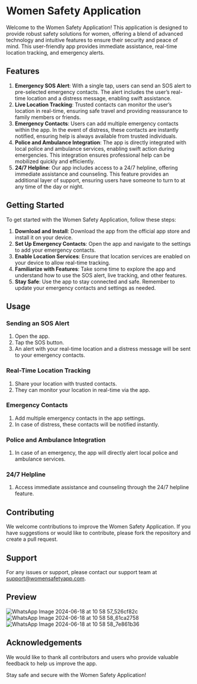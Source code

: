 # Women Safety Application

Welcome to the Women Safety Application! This application is designed to provide robust safety solutions for women, offering a blend of advanced technology and intuitive features to ensure their security and peace of mind. This user-friendly app provides immediate assistance, real-time location tracking, and emergency alerts.

## Features

1. **Emergency SOS Alert**: With a single tap, users can send an SOS alert to pre-selected emergency contacts. The alert includes the user’s real-time location and a distress message, enabling swift assistance.
2. **Live Location Tracking**: Trusted contacts can monitor the user’s location in real-time, ensuring safe travel and providing reassurance to family members or friends.
3. **Emergency Contacts**: Users can add multiple emergency contacts within the app. In the event of distress, these contacts are instantly notified, ensuring help is always available from trusted individuals.
4. **Police and Ambulance Integration**: The app is directly integrated with local police and ambulance services, enabling swift action during emergencies. This integration ensures professional help can be mobilized quickly and efficiently.
5. **24/7 Helpline**: Our app includes access to a 24/7 helpline, offering immediate assistance and counseling. This feature provides an additional layer of support, ensuring users have someone to turn to at any time of the day or night.

## Getting Started

To get started with the Women Safety Application, follow these steps:

1. **Download and Install**: Download the app from the official app store and install it on your device.
2. **Set Up Emergency Contacts**: Open the app and navigate to the settings to add your emergency contacts.
3. **Enable Location Services**: Ensure that location services are enabled on your device to allow real-time tracking.
4. **Familiarize with Features**: Take some time to explore the app and understand how to use the SOS alert, live tracking, and other features.
5. **Stay Safe**: Use the app to stay connected and safe. Remember to update your emergency contacts and settings as needed.

## Usage

### Sending an SOS Alert
1. Open the app.
2. Tap the SOS button.
3. An alert with your real-time location and a distress message will be sent to your emergency contacts.

### Real-Time Location Tracking
1. Share your location with trusted contacts.
2. They can monitor your location in real-time via the app.

### Emergency Contacts
1. Add multiple emergency contacts in the app settings.
2. In case of distress, these contacts will be notified instantly.

### Police and Ambulance Integration
1. In case of an emergency, the app will directly alert local police and ambulance services.

### 24/7 Helpline
1. Access immediate assistance and counseling through the 24/7 helpline feature.

## Contributing

We welcome contributions to improve the Women Safety Application. If you have suggestions or would like to contribute, please fork the repository and create a pull request.

## Support

For any issues or support, please contact our support team at support@womensafetyapp.com.

## Preview
![WhatsApp Image 2024-06-18 at 10 58 57_526cf82c](https://github.com/kavyathegreat/Women-Safety-application/assets/149292618/6001c316-eec6-434c-85e4-07c7784a60df)
![WhatsApp Image 2024-06-18 at 10 58 58_61ca2758](https://github.com/kavyathegreat/Women-Safety-application/assets/149292618/e05bee89-fd35-4224-9432-8f33054bb6bd)
![WhatsApp Image 2024-06-18 at 10 58 58_7e861b36](https://github.com/kavyathegreat/Women-Safety-application/assets/149292618/46a733dd-8692-4cff-be7d-2de2b22f06fe)



## Acknowledgements

We would like to thank all contributors and users who provide valuable feedback to help us improve the app.

Stay safe and secure with the Women Safety Application!
